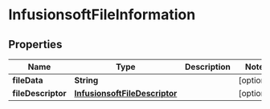 
# InfusionsoftFileInformation

## Properties
Name | Type | Description | Notes
------------ | ------------- | ------------- | -------------
**fileData** | **String** |  |  [optional]
**fileDescriptor** | [**InfusionsoftFileDescriptor**](InfusionsoftFileDescriptor.md) |  |  [optional]




